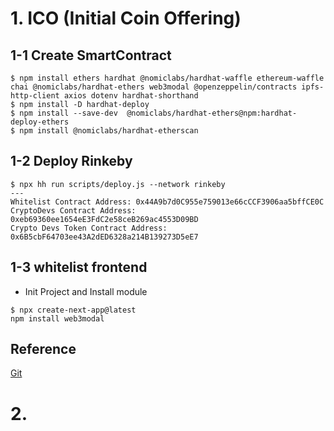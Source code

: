 
# 1. ICO (Initial Coin Offering)
## 1-1 Create SmartContract
```
$ npm install ethers hardhat @nomiclabs/hardhat-waffle ethereum-waffle chai @nomiclabs/hardhat-ethers web3modal @openzeppelin/contracts ipfs-http-client axios dotenv hardhat-shorthand
$ npm install -D hardhat-deploy
$ npm install --save-dev  @nomiclabs/hardhat-ethers@npm:hardhat-deploy-ethers
$ npm install @nomiclabs/hardhat-etherscan
```
## 1-2 Deploy Rinkeby
```
$ npx hh run scripts/deploy.js --network rinkeby
---
Whitelist Contract Address: 0x44A9b7d0C955e759013e66cCCF3906aa5bffCE0C
CryptoDevs Contract Address: 0xeb69360ee1654eE3FdC2e58ceB269ac4553D09BD
Crypto Devs Token Contract Address: 0x6B5cbF64703ee43A2dED6328a214B139273D5eE7
```

## 1-3 whitelist frontend
- Init Project and Install module
```
$ npx create-next-app@latest
npm install web3modal
```

## Reference
[Git](https://github.com/LearnWeb3DAO/ICO)


# 2. 
